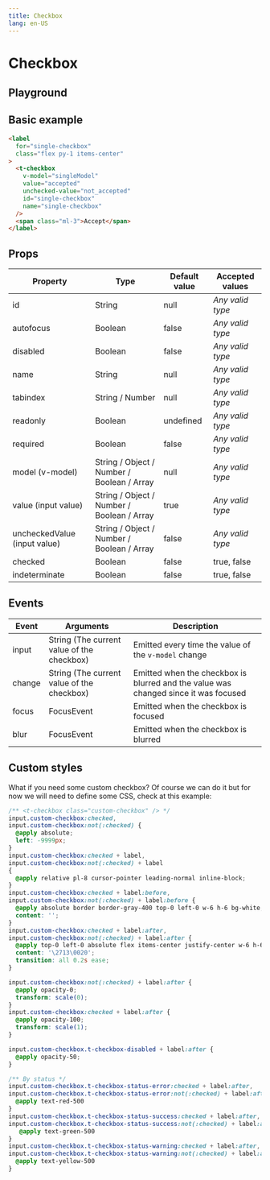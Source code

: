 ```yaml
---
title: Checkbox
lang: en-US
---
```


# Checkbox

## Playground

<checkbox-field />

## Basic example

```html
<label
  for="single-checkbox"
  class="flex py-1 items-center"
>
  <t-checkbox
    v-model="singleModel"
    value="accepted"
    unchecked-value="not_accepted"
    id="single-checkbox"
    name="single-checkbox"
  />
  <span class="ml-3">Accept</span>
</label>
```

## Props

| Property    | Type        | Default value | Accepted values |
|---      |---        |---      |---      |
| id      | String      | null      | _Any valid type_ |
| autofocus   | Boolean     | false     | _Any valid type_ |
| disabled    | Boolean     | false     | _Any valid type_ |
| name      | String      | null      | _Any valid type_ |
| tabindex    | String / Number | null      | _Any valid type_ |
| readonly    | Boolean     | undefined   | _Any valid type_ |
| required    | Boolean     | false     | _Any valid type_ |
| model (v-model)    | String / Object / Number / Boolean / Array   | null   | _Any valid type_ |
| value (input value)    | String / Object / Number / Boolean / Array   | true   | _Any valid type_ |
| uncheckedValue (input value)    | String / Object / Number / Boolean / Array   | false   | _Any valid type_ |
| checked    | Boolean | false   | true, false |
| indeterminate    | Boolean | false   | true, false |

## Events

| Event   | Arguments                   | Description   |
|---      |---                          |---      |
| input   | String (The current value of the checkbox)  | Emitted every time the value of the `v-model` change |
| change  | String (The current value of the checkbox)  | Emitted when the checkbox is blurred and the value was changed since it was focused |
| focus   | FocusEvent                  | Emitted when the checkbox is focused  |
| blur    | FocusEvent                  | Emitted when the checkbox is blurred  |

## Custom styles

What if you need some custom checkbox? Of course we can do it but for now we will need to define some CSS, check at this example:

<custom-checkbox-field />

```css
/** <t-checkbox class="custom-checkbox" /> */
input.custom-checkbox:checked,
input.custom-checkbox:not(:checked) {
  @apply absolute;
  left: -9999px;
}
input.custom-checkbox:checked + label,
input.custom-checkbox:not(:checked) + label
{
  @apply relative pl-8 cursor-pointer leading-normal inline-block;
}
input.custom-checkbox:checked + label:before,
input.custom-checkbox:not(:checked) + label:before {
  @apply absolute border border-gray-400 top-0 left-0 w-6 h-6 bg-white;
  content: '';
}
input.custom-checkbox:checked + label:after,
input.custom-checkbox:not(:checked) + label:after {
  @apply top-0 left-0 absolute flex items-center justify-center w-6 h-6 text-blue-500 font-bold text-xl;
  content: '\2713\0020';
  transition: all 0.2s ease;
}

input.custom-checkbox:not(:checked) + label:after {
  @apply opacity-0;
  transform: scale(0);
}
input.custom-checkbox:checked + label:after {
  @apply opacity-100;
  transform: scale(1);
}

input.custom-checkbox.t-checkbox-disabled + label:after {
  @apply opacity-50;
}

/** By status */
input.custom-checkbox.t-checkbox-status-error:checked + label:after,
input.custom-checkbox.t-checkbox-status-error:not(:checked) + label:after {
  @apply text-red-500
}
input.custom-checkbox.t-checkbox-status-success:checked + label:after,
input.custom-checkbox.t-checkbox-status-success:not(:checked) + label:after {
   @apply text-green-500
}
input.custom-checkbox.t-checkbox-status-warning:checked + label:after,
input.custom-checkbox.t-checkbox-status-warning:not(:checked) + label:after {
  @apply text-yellow-500
}
```       
